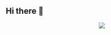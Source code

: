 ## Hi there 👋

<!--
**danny-gca/danny-gca** is a ✨ _special_ ✨ repository because its `README.md` (this file) appears on your GitHub profile.

Here are some ideas to get you started:

- 🔭 I’m currently working on ...
- 🌱 I’m currently learning ...
- 👯 I’m looking to collaborate on ...
- 🤔 I’m looking for help with ...
- 💬 Ask me about ...
- 📫 How to reach me: ...
- 😄 Pronouns: ...
- ⚡ Fun fact: ...
-->

<p align="center">
  <img src="https://github-readme-stats-j3tl.vercel.app/api?username=danny-gca&theme=tokyonight&show_icons=true&hide_border=true&count_private=true&include_all_commits=true" />
</p>
